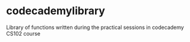 # codecademylibrary
Library of functions written during the practical sessions in codecademy CS102 course
